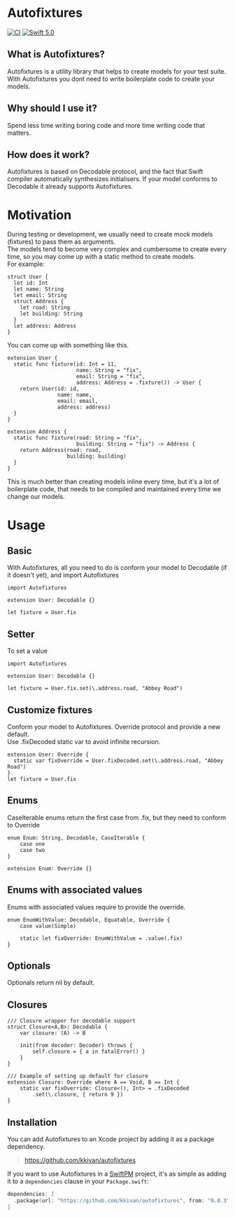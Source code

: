 # Autofixtures
[![CI](https://github.com/kkivan/autofixtures/workflows/CI/badge.svg)](https://github.com/kkivan/autofixtures/actions?query=workflow%3ACI)
[![Swift 5.0](https://img.shields.io/badge/swift-5.0-ED523F.svg?style=flat)](https://swift.org/download/)  

## What is Autofixtures?
Autofixtures is a utility library that helps to create models for your test suite. 
With Autofixtures you dont need to write boilerplate code to create your models.

## Why should I use it?
Spend less time writing boring code and more time writing code that matters.

## How does it work?
Autofixtures is based on Decodable protocol, and the fact that Swift compiler automatically synthesizes initialisers. If your model conforms to Decodable it already supports Autofixtures.

# Motivation
During testing or development, we usually need to create mock models (fixtures) to pass them as arguments.  
The models tend to become very complex and cumbersome to create every time, so you may come up with a static method to create models.  
For example:
```
struct User {
  let id: Int
  let name: String
  let email: String
  struct Address {
    let road: String
    let building: String
  }
  let address: Address
}
```
You can come up with something like this.
```
extension User {
  static func fixture(id: Int = 11,
                      name: String = "fix",
                      email: String = "fix",
                      address: Address = .fixture()) -> User {
    return User(id: id,
                name: name,
                email: email,
                address: address)
  }
}

extension Address {
  static func fixture(road: String = "fix",
                      building: String = "fix") -> Address {
    return Address(road: road,
                   building: building)
  }
}
```
This is much better than creating models inline every time, but it's a lot of boilerplate code, that needs to be compiled and maintained every time we change our models.

# Usage
## Basic
With Autofixtures, all you need to do is conform your model to Decodable (if it doesn't yet), and import Autofixtures
```
import Autofixtures

extension User: Decodable {}

let fixture = User.fix
```

## Setter
To set a value
```
import Autofixtures

extension User: Decodable {}

let fixture = User.fix.set(\.address.road, "Abbey Road")
```
## Customize fixtures
Conform your model to Autofixtures. Override protocol and provide a new default.  
Use .fixDecoded static var to avoid infinite recursion.
```
extension User: Override {
  static var fixOverride = User.fixDecoded.set(\.address.road, "Abbey Road")
}
let fixture = User.fix
```
## Enums
CaseIterable enums return the first case from .fix, but they need to conform to Override 
```
enum Enum: String, Decodable, CaseIterable {
    case one
    case two
}

extension Enum: Override {}
```
## Enums with associated values
Enums with associated values require to provide the override.
```
enum EnumWithValue: Decodable, Equatable, Override {
    case value(Simple)

    static let fixOverride: EnumWithValue = .value(.fix)
}
```

## Optionals
Optionals return nil by default.

## Closures
```
/// Closure wrapper for decodable support
struct Closure<A,B>: Decodable {
    var closure: (A) -> B

    init(from decoder: Decoder) throws {
        self.closure = { a in fatalError() }
    }
}

/// Example of setting up default for closure
extension Closure: Override where A == Void, B == Int {
    static var fixOverride: Closure<(), Int> = .fixDecoded
        .set(\.closure, { return 9 })
}
```

## Installation

You can add Autofixtures to an Xcode project by adding it as a package dependency.

> https://github.com/kkivan/autofixtures

If you want to use Autofixtures in a [SwiftPM](https://swift.org/package-manager/) project, it's as simple as adding it to a `dependencies` clause in your `Package.swift`:

``` swift
dependencies: [
  .package(url: "https://github.com/kkivan/autofixtures", from: "0.0.3")
]
```
